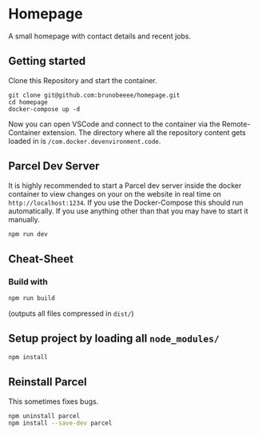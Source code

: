 # Homepage
A small homepage with contact details and recent jobs.

## Getting started
Clone this Repository and start the container.
```
git clone git@github.com:brunobeeee/homepage.git
cd homepage
docker-compose up -d
```

Now you can open VSCode and connect to the container via the Remote-Container extension. The directory where all the repository content gets loaded in is `/com.docker.devenvironment.code`.


## Parcel Dev Server
It is highly recommended to start a Parcel dev server inside the docker container to view changes on your on the website in real time on `http://localhost:1234`. If you use the Docker-Compose this should run automatically. If you use anything other than that you may have to start it manually.
```bash
npm run dev
```


## Cheat-Sheet

### Build with
```bash
npm run build
```
(outputs all files compressed in `dist/`)

## Setup project by loading all `node_modules/`
```bash
npm install
```

## Reinstall Parcel
This sometimes fixes bugs.
```bash
npm uninstall parcel
npm install --save-dev parcel
```
